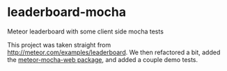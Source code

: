 leaderboard-mocha
=================

Meteor leaderboard with some client side mocha tests

This project was taken straight from http://meteor.com/examples/leaderboard.
We then refactored a bit, added the 
[meteor-mocha-web package](https://github.com/mad-eye/meteor-mocha-web), 
and added a couple demo tests.
